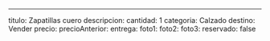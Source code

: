 ---
titulo: Zapatillas cuero
descripcion:
cantidad: 1
categoria: Calzado
destino: Vender
precio:
precioAnterior:
entrega:
foto1:
foto2:
foto3:
reservado: false
